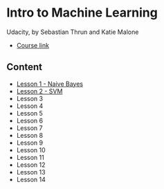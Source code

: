 # Intro to Machine Learning
  Udacity, by Sebastian Thrun and Katie Malone
  * [Course link](https://www.udacity.com/course/intro-to-machine-learning--ud120)

## Content 

  - [Lesson 1 - Naive Bayes](https://github.com/yasirtaher/machine-learning/blob/master/Udacity_Intro_to_Machine_Learning/Lesson-1-Naive_Bayes.md)
  - [Lesson 2 - SVM](https://github.com/yasirtaher/machine-learning/blob/master/Udacity_Intro_to_Machine_Learning/Lesson-2-SVM.md)
  - Lesson 3
  - Lesson 4
  - Lesson 5
  - Lesson 6
  - Lesson 7
  - Lesson 8
  - Lesson 9
  - Lesson 10
  - Lesson 11
  - Lesson 12
  - Lesson 13
  - Lesson 14

